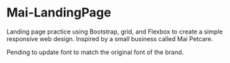 # Mai-LandingPage

Landing page practice using Bootstrap, grid, and Flexbox to create a simple responsive web design. Inspired by a small business called Mai Petcare.  

Pending to update font to match the original font of the brand.  
